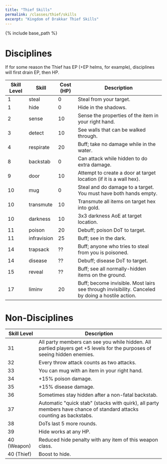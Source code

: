 ```yaml
---
title: "Thief Skills"
permalink: /classes/thief/skills
excerpt: "Kingdom of Drakkar Thief Skills"
---
```


{% include base_path %}

# Disciplines

If for some reason the Thief has EP (+EP helms, for example), disciplines will first drain EP, then HP.

Skill Level | Skill | Cost (HP) | Description
----------- | ----- | --------- | -----------
1           | steal         | 0   | Steal from your target.
1           | hide          | 0   | Hide in the shadows.
2           | sense         | 10  | Sense the properties of the item in your right hand.
3           | detect        | 10  | See walls that can be walked through.
4           | respirate     | 20  | Buff; take no damage while in the water.
8           | backstab      | 0   | Can attack while hidden to do extra damage.
9           | door          | 10  | Attempt to create a door at target location (if it is a wall hex).
10          | mug           | 0   | Steal and do damage to a target. You must have both hands empty.
10          | transmute     | 10  | Transmute all items on target hex into gold.
10          | darkness      | 10  | 3x3 darkness AoE at target location.
11          | poison        | 20  | Debuff; poison DoT to target.
11          | infravision   | 25  | Buff; see in the dark.
14          | trapsack      | ??  | Buff; anyone who tries to steal from you is poisoned.
14          | disease       | ??  | Debuff; disease DoT to target.
15          | reveal        | ??  | Buff; see all normally-hidden items on the ground.
17          | liminv        | 20  | Buff; become invisible. Most lairs see through invisibility. Canceled by doing a hostile action.

# Non-Disciplines

Skill Level | Description
----------- | -----------
31          | All party members can see you while hidden. All partied players get +5 levels for the purposes of seeing hidden enemies.
32          | Every throw attack counts as two attacks.
33          | You can mug with an item in your right hand.
34          | +15% poison damage.
35          | +15% disease damage.
36          | Sometimes stay hidden after a non-fatal backstab.
37          | Automatic "quick stab" (stacks with quirk), all party members have chance of standard attacks counting as backstabs.
38          | DoTs last 5 more rounds.
39          | Hide works at any HP.
40 (Weapon) | Reduced hide penalty with any item of this weapon class.
40 (Thief)  | Boost to hide.
